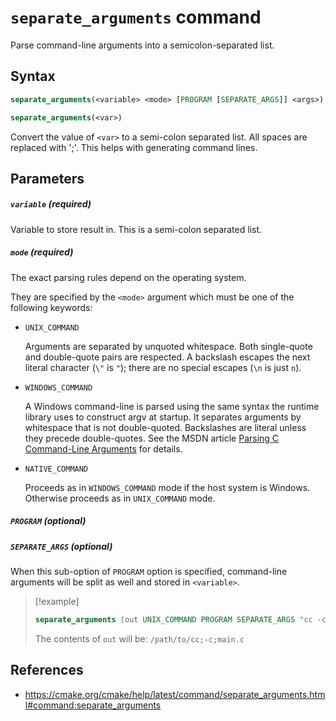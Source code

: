 # `separate_arguments` command

Parse command-line arguments into a semicolon-separated list.

## Syntax

```cmake
separate_arguments(<variable> <mode> [PROGRAM [SEPARATE_ARGS]] <args>)
```

```cmake
separate_arguments(<var>)
```

Convert the value of `<var>` to a semi-colon separated list. All spaces are replaced with ';'. This helps with generating command lines.

## Parameters

##### `variable` (required)

Variable to store result in. This is a semi-colon separated list.

##### `mode` (required)

The exact parsing rules depend on the operating system.

They are specified by the `<mode>` argument which must be one of the following keywords:

- `UNIX_COMMAND`
  
  Arguments are separated by unquoted whitespace. Both single-quote and double-quote pairs are respected. A backslash escapes the next literal character (`\"` is `"`); there are no special escapes (`\n` is just `n`).

- `WINDOWS_COMMAND`
  
  A Windows command-line is parsed using the same syntax the runtime library uses to construct argv at startup. It separates arguments by whitespace that is not double-quoted. Backslashes are literal unless they precede double-quotes. See the MSDN article [Parsing C Command-Line Arguments](https://learn.microsoft.com/en-us/cpp/c-language/parsing-c-command-line-arguments) for details.

- `NATIVE_COMMAND`
  
  Proceeds as in `WINDOWS_COMMAND` mode if the host system is Windows. Otherwise proceeds as in `UNIX_COMMAND` mode.

##### `PROGRAM` (optional)

##### `SEPARATE_ARGS` (optional)

When this sub-option of `PROGRAM` option is specified, command-line arguments will be split as well and stored in `<variable>`.

> [!example]
> 
> ```cmake
> separate_arguments (out UNIX_COMMAND PROGRAM SEPARATE_ARGS "cc -c main.c")
> ```
> 
> The contents of `out` will be: `/path/to/cc;-c;main.c`

## References

- https://cmake.org/cmake/help/latest/command/separate_arguments.html#command:separate_arguments